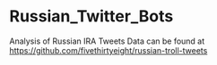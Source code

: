 # Russian_Twitter_Bots
Analysis of Russian IRA Tweets
Data can be found at https://github.com/fivethirtyeight/russian-troll-tweets
